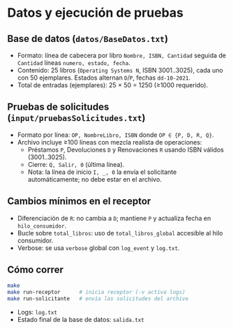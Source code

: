 # Datos y ejecución de pruebas

## Base de datos (`datos/BaseDatos.txt`)
- Formato: línea de cabecera por libro `Nombre, ISBN, Cantidad` seguida de `Cantidad` líneas `numero, estado, fecha`.
- Contenido: 25 libros (`Operating Systems N`, ISBN 3001..3025), cada uno con 50 ejemplares. Estados alternan `D`/`P`, fechas `dd-10-2021`.
- Total de entradas (ejemplares): 25 × 50 = 1250 (≥1000 requerido).

## Pruebas de solicitudes (`input/pruebasSolicitudes.txt`)
- Formato por línea: `OP, NombreLibro, ISBN` donde `OP ∈ {P, D, R, Q}`.
- Archivo incluye ≥100 líneas con mezcla realista de operaciones:
  - Préstamos `P`, Devoluciones `D` y Renovaciones `R` usando ISBN válidos (3001..3025).
  - Cierre: `Q, Salir, 0` (última línea).
  - Nota: la línea de inicio `I, _, 0` la envía el solicitante automáticamente; no debe estar en el archivo.

## Cambios mínimos en el receptor
- Diferenciación de `R`: no cambia a `D`; mantiene `P` y actualiza fecha en `hilo_consumidor`.
- Bucle sobre `total_libros`: uso de `total_libros_global` accesible al hilo consumidor.
- Verbose: se usa `verbose` global con `log_event` y `log.txt`.

## Cómo correr
```bash
make
make run-receptor      # inicia receptor (-v activa logs)
make run-solicitante   # envía las solicitudes del archivo
```
- Logs: `log.txt`
- Estado final de la base de datos: `salida.txt`

